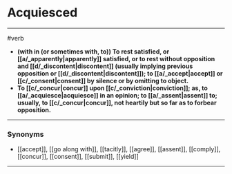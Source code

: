# Acquiesced
---
#verb
- **(with in (or sometimes with, to)) To rest satisfied, or [[a/_apparently|apparently]] satisfied, or to rest without opposition and [[d/_discontent|discontent]] (usually implying previous opposition or [[d/_discontent|discontent]]); to [[a/_accept|accept]] or [[c/_consent|consent]] by silence or by omitting to object.**
- **To [[c/_concur|concur]] upon [[c/_conviction|conviction]]; as, to [[a/_acquiesce|acquiesce]] in an opinion; to [[a/_assent|assent]] to; usually, to [[c/_concur|concur]], not heartily but so far as to forbear opposition.**
---
### Synonyms
- [[accept]], [[go along with]], [[tacitly]], [[agree]], [[assent]], [[comply]], [[concur]], [[consent]], [[submit]], [[yield]]
---
